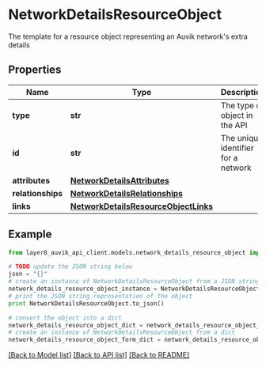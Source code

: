 # NetworkDetailsResourceObject

The template for a resource object representing an Auvik network's extra details

## Properties
Name | Type | Description | Notes
------------ | ------------- | ------------- | -------------
**type** | **str** | The type of object in the API | [optional] 
**id** | **str** | The unique identifier for a network | [optional] 
**attributes** | [**NetworkDetailsAttributes**](NetworkDetailsAttributes.md) |  | [optional] 
**relationships** | [**NetworkDetailsRelationships**](NetworkDetailsRelationships.md) |  | [optional] 
**links** | [**NetworkDetailsResourceObjectLinks**](NetworkDetailsResourceObjectLinks.md) |  | [optional] 

## Example

```python
from layer8_auvik_api_client.models.network_details_resource_object import NetworkDetailsResourceObject

# TODO update the JSON string below
json = "{}"
# create an instance of NetworkDetailsResourceObject from a JSON string
network_details_resource_object_instance = NetworkDetailsResourceObject.from_json(json)
# print the JSON string representation of the object
print NetworkDetailsResourceObject.to_json()

# convert the object into a dict
network_details_resource_object_dict = network_details_resource_object_instance.to_dict()
# create an instance of NetworkDetailsResourceObject from a dict
network_details_resource_object_form_dict = network_details_resource_object.from_dict(network_details_resource_object_dict)
```
[[Back to Model list]](../README.md#documentation-for-models) [[Back to API list]](../README.md#documentation-for-api-endpoints) [[Back to README]](../README.md)


